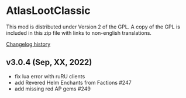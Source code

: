 # AtlasLootClassic

This mod is distributed under Version 2 of the GPL.  A copy of the GPL is included in this zip file with links to non-english translations.

[Changelog history](https://github.com/Hoizame/AtlasLootClassic/blob/master/AtlasLootClassic/Documentation/Release_Notes.md)

## v3.0.4 (Sep, XX, 2022)

- fix lua error with ruRU clients
- add Revered Helm Enchants from Factions #247
- add missing red AP gems #249
